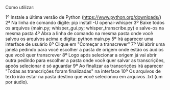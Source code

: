 Como utilizar:

1º Instale a última versão de Python (https://www.python.org/downloads/)
2ª Na linha de comando digite: pip install -U openai-whisper
3º Baixe todos os arquivos (main.py; whisper_gui.py; whisper_transcribe.py) e salve-os na mesma pasta
4º Abra a linha de comando na mesma pasta onde você salvou os arquivos acima e digita: python main.py
5º Irá aparecer uma interface de usuário
6º Clique em "Começar a transcrever"
7º Vai abrir uma janela pedindo para você escolher a pasta de origem onde estão os áudios que você quer transcrever
8º Logo após selecionar a origem já vai abrir outra pedindo para escolher a pasta onde você quer salvar as transcrições, apoós selecionar é só aguardar
9º Ao finalizar as transcrições irá aparecer "Todas as transcrições foram finalizadas" na interface
10º Os arquivos de texto irão estar na pasta destino que você selecionou em arquivos .txt (um por áudio).

